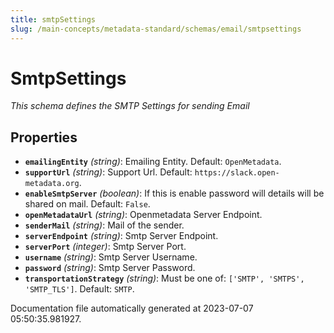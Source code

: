 ```yaml
---
title: smtpSettings
slug: /main-concepts/metadata-standard/schemas/email/smtpsettings
---
```


# SmtpSettings

*This schema defines the SMTP Settings for sending Email*

## Properties

- **`emailingEntity`** *(string)*: Emailing Entity. Default: `OpenMetadata`.
- **`supportUrl`** *(string)*: Support Url. Default: `https://slack.open-metadata.org`.
- **`enableSmtpServer`** *(boolean)*: If this is enable password will details will be shared on mail. Default: `False`.
- **`openMetadataUrl`** *(string)*: Openmetadata Server Endpoint.
- **`senderMail`** *(string)*: Mail of the sender.
- **`serverEndpoint`** *(string)*: Smtp Server Endpoint.
- **`serverPort`** *(integer)*: Smtp Server Port.
- **`username`** *(string)*: Smtp Server Username.
- **`password`** *(string)*: Smtp Server Password.
- **`transportationStrategy`** *(string)*: Must be one of: `['SMTP', 'SMTPS', 'SMTP_TLS']`. Default: `SMTP`.


Documentation file automatically generated at 2023-07-07 05:50:35.981927.
